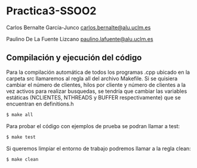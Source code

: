 # Practica3-SSOO2


Carlos Bernalte García-Junco <carlos.bernalte@alu.uclm.es>

Paulino De La Fuente Lizcano <paulino.lafuente@alu.uclm.es>

## Compilación y ejecución del código

Para la compilación automática de todos los programas .cpp ubicado en la carpeta src llamaremos al regla all del archivo Makefile. Si se quisiera cambiar el número de clientes, hilos por cliente y número de clientes a la vez activos para realizar busquedas, se tendría que cambiar las variables estáticas (NCLIENTES, NTHREADS y BUFFER respectivamente) que se encuentran en definitions.h
```sh
$ make all
```
Para probar el código con ejemplos de prueba se podran llamar a test:
```sh
$ make test
```
Si queremos limpiar el entorno de trabajo podremos llamar a la regla clean:
```sh
$ make clean
```
